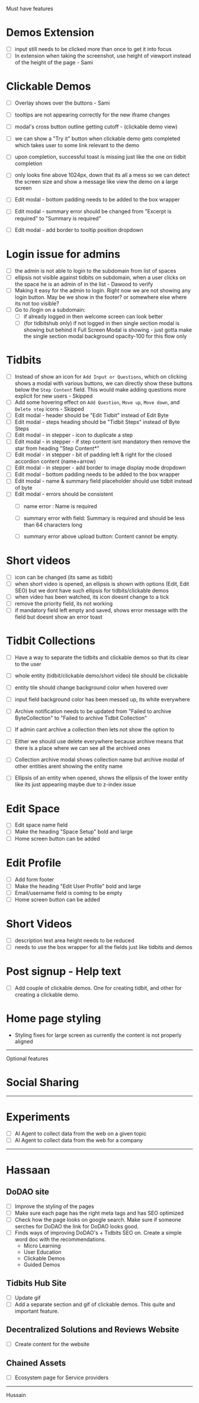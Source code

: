 
Must have features

# Demos Extension
- [ ] input still needs to be clicked more than once to get it into focus
- [ ] In extension when taking the screenshot, use height of viewport instead of the height of the page - Sami

# Clickable Demos
- [ ] Overlay shows over the buttons - Sami
- [ ] tooltips are not appearing correctly for the new iframe changes
- [ ] modal's cross button outline getting cutoff - (clickable demo view)
- [ ] we can show a "Try it" button when clickable demo gets completed which takes user to some link relevant to the demo
- [ ] upon completion, successful toast is missing just like the one on tidbit completion
- [ ] only looks fine above 1024px, down that its all a mess so we can detect the screen size and show a message like view the demo on a large screen
- [ ] Edit modal - bottom padding needs to be added to the box wrapper
- [ ] Edit modal - summary error should be changed from "Excerpt is required" to "Summary is required"
- [ ] Edit modal - add border to tooltip position dropdown


# Login issue for admins
- [ ] the admin is not able to login to the subdomain from list of spaces
- [ ] ellipsis not visible against tidbits on subdomain, when a user clicks on the space he is an admin of in the list - Dawood to verify
- [ ] Making it easy for the admin to login. Right now we are not showing any login button.
  May be we show in the footer? or somewhere else where its not too visible?
- [ ] Go to /login on a subdomain:
  - [ ] if already logged in then welcome screen can look better
  - [ ] (for tidbitshub only) if not logged in then single section modal is showing but behind it Full Screen Modal is showing - just gotta make the single section modal background opacity-100 for this flow only

# Tidbits
- [ ] Instead of show an icon for `Add Input or Questions`, which on clicking shows a modal with various buttons, we 
can directly show these buttons below the `Step Content` field. This would make adding questions more explicit for new 
users - Skipped
- [ ] Add some hovering effect on `Add Question`, `Move up`, `Move down`, and `Delete step` icons - Skipped
- [ ] Edit modal - header should be "Edit Tidbit" instead of Edit Byte
- [ ] Edit modal - steps heading should be "Tidbit Steps" instead of Byte Steps
- [ ] Edit modal - in stepper - icon to duplicate a step 
- [ ] Edit modal - in stepper - if step content isnt mandatory then remove the star from heading "Step Content*"
- [ ] Edit modal - in stepper - bit of padding left & right for the closed accordion content (name+arrow)
- [ ] Edit modal - in stepper - add border to image display mode dropdown
- [ ] Edit modal - bottom padding needs to be added to the box wrapper
- [ ] Edit modal - name & summary field placeholder should use tidbit instead of byte
- [ ] Edit modal - errors should be consistent 
  - [ ] name error : Name is required
  - [ ] summary error with field: Summary is required and should be less than 64 characters long
  - [ ] summary error above upload button: Content cannot be empty.


# Short videos
- [ ] icon can be changed (its same as tidbit)
- [ ] when short video is opened, an ellipsis is shown with options (Edit, Edit SEO) but we dont have such ellipsis for tidbits/clickable demos
- [ ] when video has been watched, its icon doesnt change to a tick
- [ ] remove the priority field, its not working
- [ ] if mandatory field left empty and saved, shows error message with the field but doesnt show an error toast

# Tidbit Collections
- [ ] Have a way to separate the tidbits and clickable demos so that its clear to the user
- [ ] whole entity (tidbit/clickable demo/short video) tile should be clickable
- [ ] entity tile should change background color when hovered over
- [ ] input field background color has been messed up, its white everywhere 
- [ ] Archive notification needs to be updated from "Failed to archive ByteCollection" to "Failed to archive Tidbit Collection"
- [ ] If admin cant archive a collection then lets not show the option to
- [ ] Either we should use delete everywhere because archive means that there is a place where we can see all the archived ones
- [ ] Collection archive modal shows collection name but archive modal of other entities arent showing the entity name
- [ ] Ellipsis of an entity when opened, shows the ellipsis of the lower entity like its just appearing maybe due to z-index issue


# Edit Space
- [ ] Edit space name field
- [ ] Make the heading "Space Setup" bold and large
- [ ] Home screen button can be added

# Edit Profile
- [ ] Add form footer
- [ ] Make the heading "Edit User Profile" bold and large
- [ ] Email/username field is coming to be empty
- [ ] Home screen button can be added

# Short Videos
- [ ] description text area height needs to be reduced
- [ ] needs to use the box wrapper for all the fields just like tidbits and demos
 
# Post signup - Help text

- [ ] Add couple of clickable demos. One for creating tidbit, and other for creating a clickable demo.


# Home page styling
- Styling fixes for large screen as currently the content is not properly aligned


--------
Optional features

# Social Sharing


---------



# Experiments
- [ ] AI Agent to collect data from the web on a given topic
- [ ] AI Agent to collect data from the web for a company

---------
# Hassaan

## DoDAO site
- [ ] Improve the styling of the pages
- [ ] Make sure each page has the right meta tags and has SEO optimized
- [ ] Check how the page looks on google search. Make sure if someone serches for DoDAO the link for DoDAO looks good.
- [ ] Finds ways of improving DoDAO's + Tidbits SEO on. Create a simple word doc with the recommendations.
     - Micro Learning
     - User Education
     - Clickable Demos
     - Guided Demos


## Tidbits Hub Site
- [ ] Update gif
- [ ] Add a separate section and gif of clickable demos. This quite and important feature.

## Decentralized Solutions and Reviews Website
- [ ] Create content for the website

## Chained Assets
- [ ] Ecosystem page for Service providers
---------
Hussain
